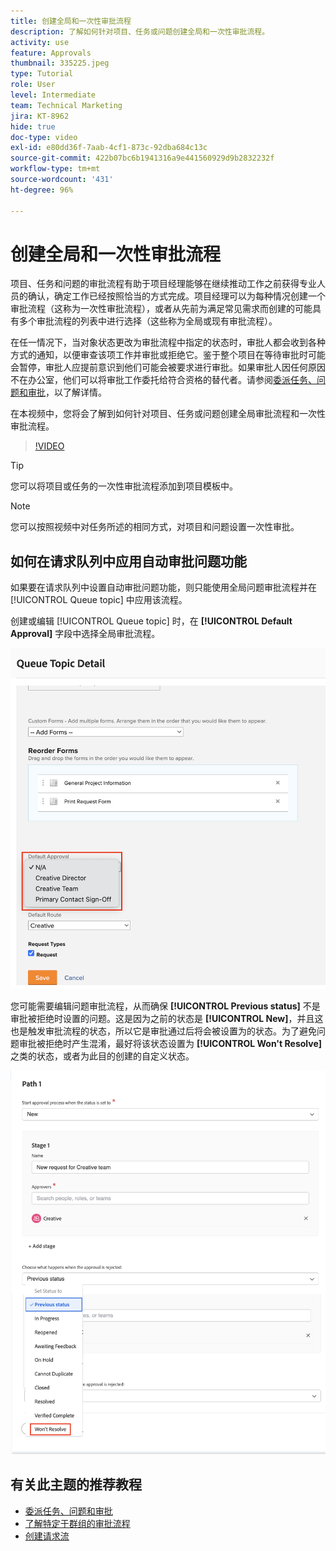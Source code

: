 ```yaml
---
title: 创建全局和一次性审批流程
description: 了解如何针对项目、任务或问题创建全局和一次性审批流程。
activity: use
feature: Approvals
thumbnail: 335225.jpeg
type: Tutorial
role: User
level: Intermediate
team: Technical Marketing
jira: KT-8962
hide: true
doc-type: video
exl-id: e80dd36f-7aab-4cf1-873c-92dba684c13c
source-git-commit: 422b07bc6b1941316a9e441560929d9b2832232f
workflow-type: tm+mt
source-wordcount: '431'
ht-degree: 96%

---
```


# 创建全局和一次性审批流程

项目、任务和问题的审批流程有助于项目经理能够在继续推动工作之前获得专业人员的确认，确定工作已经按照恰当的方式完成。项目经理可以为每种情况创建一个审批流程（这称为一次性审批流程），或者从先前为满足常见需求而创建的可能具有多个审批流程的列表中进行选择（这些称为全局或现有审批流程）。

在任一情况下，当对象状态更改为审批流程中指定的状态时，审批人都会收到各种方式的通知，以便审查该项工作并审批或拒绝它。鉴于整个项目在等待审批时可能会暂停，审批人应提前意识到他们可能会被要求进行审批。如果审批人因任何原因不在办公室，他们可以将审批工作委托给符合资格的替代者。请参阅[委派任务、问题和审批](/help/manage-work/approval-processes-and-milestone-paths/delegate-approvals.md)，以了解详情。

在本视频中，您将会了解到如何针对项目、任务或问题创建全局审批流程和一次性审批流程。

>[!VIDEO](https://video.tv.adobe.com/v/335225/?quality=12&learn=on)

>[!TIP]
>
>您可以将项目或任务的一次性审批流程添加到项目模板中。

>[!NOTE]
>
>您可以按照视频中对任务所述的相同方式，对项目和问题设置一次性审批。

## 如何在请求队列中应用自动审批问题功能

如果要在请求队列中设置自动审批问题功能，则只能使用全局问题审批流程并在 [!UICONTROL Queue topic] 中应用该流程。

创建或编辑 [!UICONTROL Queue topic] 时，在 **[!UICONTROL Default Approval]** 字段中选择全局审批流程。

![该图显示了如何在队列主题中选择默认审批流程](assets/automatic-issue-approval-1.png)

您可能需要编辑问题审批流程，从而确保 **[!UICONTROL Previous status]** 不是审批被拒绝时设置的问题。这是因为之前的状态是 **[!UICONTROL New]**，并且这也是触发审批流程的状态，所以它是审批通过后将会被设置为的状态。为了避免问题审批被拒绝时产生混淆，最好将该状态设置为 **[!UICONTROL Won't Resolve]** 之类的状态，或者为此目的创建的自定义状态。

![该图显示了在问题被拒绝时更改使用状态](assets/automatic-issue-approval-2.png)


## 有关此主题的推荐教程

* [委派任务、问题和审批](/help/manage-work/approval-processes-and-milestone-paths/delegate-approvals.md)
* [了解特定于群组的审批流程](/help/administration-and-setup/approval-processes-and-milestone-paths/group-specific-approval-processes.md)
* [创建请求流](/help/manage-work/request-queues/create-a-request-flow.md)

